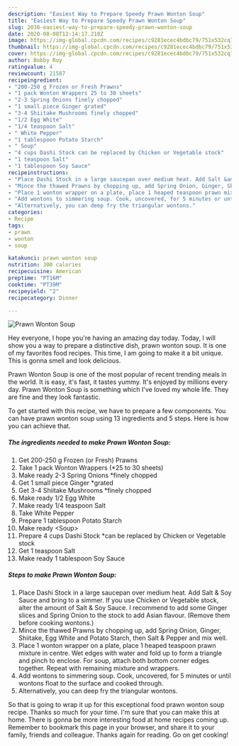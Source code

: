```yaml
---
description: "Easiest Way to Prepare Speedy Prawn Wonton Soup"
title: "Easiest Way to Prepare Speedy Prawn Wonton Soup"
slug: 2038-easiest-way-to-prepare-speedy-prawn-wonton-soup
date: 2020-08-08T12:14:17.210Z
image: https://img-global.cpcdn.com/recipes/c9281ecec4bdbc79/751x532cq70/prawn-wonton-soup-recipe-main-photo.jpg
thumbnail: https://img-global.cpcdn.com/recipes/c9281ecec4bdbc79/751x532cq70/prawn-wonton-soup-recipe-main-photo.jpg
cover: https://img-global.cpcdn.com/recipes/c9281ecec4bdbc79/751x532cq70/prawn-wonton-soup-recipe-main-photo.jpg
author: Bobby Roy
ratingvalue: 4
reviewcount: 21587
recipeingredient:
- "200-250 g Frozen or Fresh Prawns"
- "1 pack Wonton Wrappers 25 to 30 sheets"
- "2-3 Spring Onions finely chopped"
- "1 small piece Ginger grated"
- "3-4 Shiitake Mushrooms finely chopped"
- "1/2 Egg White"
- "1/4 teaspoon Salt"
- " White Pepper"
- "1 tablespoon Potato Starch"
- " Soup"
- "4 cups Dashi Stock can be replaced by Chicken or Vegetable stock"
- "1 teaspoon Salt"
- "1 tablespoon Soy Sauce"
recipeinstructions:
- "Place Dashi Stock in a large saucepan over medium heat. Add Salt &amp; Soy Sauce and bring to a simmer. If you use Chicken or Vegetable stock, alter the amount of Salt &amp; Soy Sauce. I recommend to add some Ginger slices and Spring Onion to the stock to add Asian flavour. (Remove them before cooking wontons.)"
- "Mince the thawed Prawns by chopping up, add Spring Onion, Ginger, Shiitake, Egg White and Potato Starch, then Salt &amp; Pepper and mix well."
- "Place 1 wonton wrapper on a plate, place 1 heaped teaspoon prawn mixture in centre. Wet edges with water and fold up to form a triangle and pinch to enclose. For soup, attach both bottom corner edges together. Repeat with remaining mixture and wrappers."
- "Add wontons to simmering soup. Cook, uncovered, for 5 minutes or until wontons float to the surface and cooked through."
- "Alternatively, you can deep fry the triangular wontons."
categories:
- Recipe
tags:
- prawn
- wonton
- soup

katakunci: prawn wonton soup 
nutrition: 300 calories
recipecuisine: American
preptime: "PT16M"
cooktime: "PT39M"
recipeyield: "2"
recipecategory: Dinner

---
```



![Prawn Wonton Soup](https://img-global.cpcdn.com/recipes/c9281ecec4bdbc79/751x532cq70/prawn-wonton-soup-recipe-main-photo.jpg)

Hey everyone, I hope you're having an amazing day today. Today, I will show you a way to prepare a distinctive dish, prawn wonton soup. It is one of my favorites food recipes. This time, I am going to make it a bit unique. This is gonna smell and look delicious.

Prawn Wonton Soup is one of the most popular of recent trending meals in the world. It is easy, it's fast, it tastes yummy. It's enjoyed by millions every day. Prawn Wonton Soup is something which I've loved my whole life. They are fine and they look fantastic.




To get started with this recipe, we have to prepare a few components. You can have prawn wonton soup using 13 ingredients and 5 steps. Here is how you can achieve that.

<!--inarticleads1-->

##### The ingredients needed to make Prawn Wonton Soup:

1. Get 200-250 g Frozen (or Fresh) Prawns
1. Take 1 pack Wonton Wrappers (*25 to 30 sheets)
1. Make ready 2-3 Spring Onions *finely chopped
1. Get 1 small piece Ginger *grated
1. Get 3-4 Shiitake Mushrooms *finely chopped
1. Make ready 1/2 Egg White
1. Make ready 1/4 teaspoon Salt
1. Take  White Pepper
1. Prepare 1 tablespoon Potato Starch
1. Make ready  &lt;Soup&gt;
1. Prepare 4 cups Dashi Stock *can be replaced by Chicken or Vegetable stock
1. Get 1 teaspoon Salt
1. Make ready 1 tablespoon Soy Sauce




<!--inarticleads2-->

##### Steps to make Prawn Wonton Soup:

1. Place Dashi Stock in a large saucepan over medium heat. Add Salt &amp; Soy Sauce and bring to a simmer. If you use Chicken or Vegetable stock, alter the amount of Salt &amp; Soy Sauce. I recommend to add some Ginger slices and Spring Onion to the stock to add Asian flavour. (Remove them before cooking wontons.)
1. Mince the thawed Prawns by chopping up, add Spring Onion, Ginger, Shiitake, Egg White and Potato Starch, then Salt &amp; Pepper and mix well.
1. Place 1 wonton wrapper on a plate, place 1 heaped teaspoon prawn mixture in centre. Wet edges with water and fold up to form a triangle and pinch to enclose. For soup, attach both bottom corner edges together. Repeat with remaining mixture and wrappers.
1. Add wontons to simmering soup. Cook, uncovered, for 5 minutes or until wontons float to the surface and cooked through.
1. Alternatively, you can deep fry the triangular wontons.




So that is going to wrap it up for this exceptional food prawn wonton soup recipe. Thanks so much for your time. I'm sure that you can make this at home. There is gonna be more interesting food at home recipes coming up. Remember to bookmark this page in your browser, and share it to your family, friends and colleague. Thanks again for reading. Go on get cooking!

